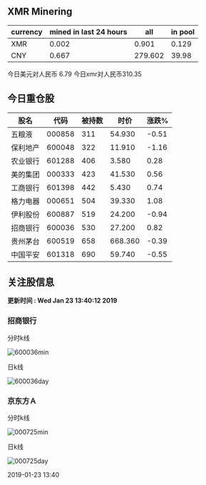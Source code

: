 ## XMR Minering

|currency|mined in last 24 hours|all|in pool|
|---|---|---|---|
|XMR|0.002|0.901|0.129|
|CNY|0.667|279.602|39.98|

今日美元对人民币 6.79	今日xmr对人民币310.35


## 今日重仓股 

|股名|代码|被持数|时价|涨跌%|
|---|---|---|---|---|
|五粮液|000858|311|54.930|-0.51|
|保利地产|600048|322|11.910|-1.16|
|农业银行|601288|406|3.580|0.28|
|美的集团|000333|423|41.530|0.56|
|工商银行|601398|442|5.430|0.74|
|格力电器|000651|504|39.330|1.08|
|伊利股份|600887|519|24.200|-0.94|
|招商银行|600036|530|27.200|0.82|
|贵州茅台|600519|658|668.360|-0.39|
|中国平安|601318|690|59.740|-0.55|

## 关注股信息
**更新时间 : Wed Jan 23 13:40:12 2019**
### 招商银行 
分时k线

![600036min](http://image.sinajs.cn/newchart/min/n/sh600036.gif)

日k线

![600036day](http://image.sinajs.cn/newchart/daily/n/sh600036.gif)

### 京东方Ａ 
分时k线

![000725min](http://image.sinajs.cn/newchart/min/n/sz000725.gif)

日k线

![000725day](http://image.sinajs.cn/newchart/daily/n/sz000725.gif)

2019-01-23 13:40